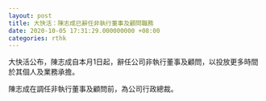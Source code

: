 ```yaml
---
layout: post
title: 大快活：陳志成已辭任非執行董事及顧問職務
date: 2020-10-05 17:31:29.000000000 +08:00
categories: rthk
---
```


大快活公布，陳志成自本月1日起，辭任公司非執行董事及顧問，以投放更多時間於其個人及業務承擔。

陳志成在調任非執行董事及顧問前，為公司行政總裁。
